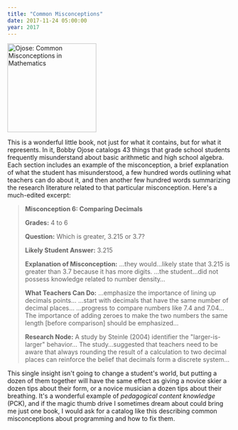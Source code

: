 ```yaml
---
title: "Common Misconceptions"
date: 2017-11-24 05:00:00
year: 2017
---
```


<a href="https://www.amazon.com/Common-Misconceptions-Mathematics-Strategies-Correct/dp/0761858857/"><img src="{{'/files/2017/11/ojose.jpg' | relative_url}}" width="200px" alt="Ojose: Common Misconceptions in Mathematics" class="centered"></a>

This is a wonderful little book,
not just for what it contains,
but for what it represents.
In it,
Bobby Ojose catalogs 43 things that grade school students frequently misunderstand
about basic arithmetic and high school algebra.
Each section includes an example of the misconception,
a brief explanation of what the student has misunderstood,
a few hundred words outlining what teachers can do about it,
and then another few hundred words summarizing the research literature
related to that particular misconception.
Here's a much-edited excerpt:

> **Misconception 6: Comparing Decimals**
>
> **Grades:** 4 to 6
>
> **Question:** Which is greater, 3.215 or 3.7?
>
> **Likely Student Answer:** 3.215
>
> **Explanation of Misconception:**
> …they would…likely state that 3.215 is greater than 3.7 because it has more digits.
> …the student…did not possess knowledge related to number density…
>
> **What Teachers Can Do:**
> …emphasize the importance of lining up decimals points…
> …start with decimals that have the same number of decimal places…
> …progress to compare numbers like 7.4 and 7.04…
> The importance of adding zeroes to make the two numbers the same length [before comparison] should be emphasized…
>
> **Research Node:** A study by Steinle (2004) identifier the "larger-is-larger" behavior…
> The study…suggested that teachers need to be aware that always rounding the result of a calculation to two decimal places
> can reinforce the belief that decimals form a discrete system…

This single insight isn't going to change a student's world,
but putting a dozen of them together will have the same effect as
giving a novice skier a dozen tips about their form,
or a novice musician a dozen tips about their breathing.
It's a wonderful example of *pedagogical content knowledge* (PCK),
and if the magic thumb drive I sometimes dream about could bring me just one book,
I would ask for a catalog like this describing common misconceptions about programming
and how to fix them.
